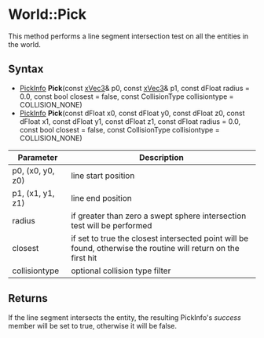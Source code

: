# World::Pick

This method performs a line segment intersection test on all the entities in the world.

## Syntax

- [PickInfo](PickInfo.md) **Pick**(const [xVec3](xVec3.md)& p0, const [xVec3](xVec3.md)& p1, const dFloat radius = 0.0, const bool closest = false, const CollisionType collisiontype = COLLISION_NONE)
- [PickInfo](PickInfo.md) **Pick**(const dFloat x0, const dFloat y0, const dFloat z0, const dFloat x1, const dFloat y1, const dFloat z1, const dFloat radius = 0.0, const bool closest = false, const CollisionType collisiontype = COLLISION_NONE)

| Parameter | Description |
| --- | --- |
| p0, (x0, y0, z0) | line start position |
| p1, (x1, y1, z1) | line end position |
| radius | if greater than zero a swept sphere intersection test will be performed |
| closest | if set to true the closest intersected point will be found, otherwise the routine will return on the first hit |
| collisiontype | optional collision type filter |

## Returns

If the line segment intersects the entity, the resulting PickInfo's *success* member will be set to true, otherwise it will be false.
